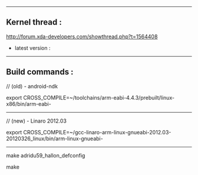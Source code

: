 ----------------
Kernel thread :
----------------

http://forum.xda-developers.com/showthread.php?t=1564408

* latest version : 

----------------
Build commands :
----------------

// (old) - android-ndk

export CROSS_COMPILE=~/toolchains/arm-eabi-4.4.3/prebuilt/linux-x86/bin/arm-eabi-

----------------

// (new) - Linaro 2012.03

export CROSS_COMPILE=~/gcc-linaro-arm-linux-gnueabi-2012.03-20120326_linux/bin/arm-linux-gnueabi-

----------------

make adridu59_hallon_defconfig

make
